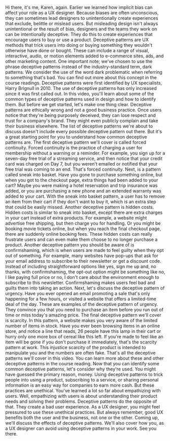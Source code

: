 Hi there, it's me, Karen, again. Earlier we learned how implicit bias can affect your role as a UX designer. Because biases are often unconscious, they can sometimes lead designers to unintentionally create experiences that exclude, belittle or mislead users. But misleading design isn't always unintentional or the result of bias, designers and the teams they work on can be intentionally deceptive. They do this to create experiences that encourage users to buy or use a product. Deceptive patterns are UX methods that trick users into doing or buying something they wouldn't otherwise have done or bought. These can include a range of visual, interactive, audio, or motion elements added to e-commerce sites, ads, and other marketing content. One important note; we've chosen to use the phrase deceptive patterns instead of the industry-standard term, dark patterns. We consider the use of the word dark problematic when referring to something that's bad. You can find out more about this concept in the course readings. Deceptive patterns were first identified by UX specialists, Harry Brignull in 2010. The use of deceptive patterns has only increased since it was first called out. In this video, you'll learn about some of the common types of deceptive patterns used in design and how to identify them. But before we get started, let's make one thing clear. Deceptive patterns are ethically wrong and not a good business practice. Once users notice that they're being purposely deceived, they can lose respect and trust for a company's brand. They might even publicly complain and take their business elsewhere. The list of deceptive patterns we're about to discuss doesn't include every possible deceptive pattern out there. But it's a great starting point for you to understand how common deceptive patterns are. The first deceptive pattern we'll cover is called forced continuity. Forced continuity is the practice of charging a user for membership without a warning or a reminder. For example, you sign up for a seven-day free trial of a streaming service, and then notice that your credit card was charged on Day 7, but you weren't emailed or notified that your free trial was coming to an end. That's forced continuity. Next, is a pattern called sneak into basket. Have you gone to purchase something online, but when you got to the checkout page, extra things had been added to your cart? Maybe you were making a hotel reservation and trip insurance was added, or you are purchasing a new phone and an extended warranty was added to your cart. With the sneak into basket pattern, a user has to remove an item from their cart if they don't want to buy it, which is an extra step that could be easily missed. Another deceptive pattern is hidden costs. Hidden costs is similar to sneak into basket, except there are extra charges in your cart instead of extra products. For example, a website might advertise free shipping, but then charge you for handling. Or you might be booking movie tickets online, but when you reach the final checkout page, there are suddenly online booking fees. These hidden costs can really frustrate users and can even make them choose to no longer purchase a product. Another deceptive pattern you should be aware of is confirmshaming, which is when users are made to feel guilty when they opt out of something. For example, many websites have pop-ups that ask for your email address to subscribe to their newsletter or get a discount code. Instead of including straightforward options like yes, sign me up and, no thanks, with confirmshaming, the opt-out option might be something like no, I like paying full price or no, I don't care about the environment enough to subscribe to this newsletter. Confirmshaming makes users feel bad and guilts them into taking an action. Next, let's discuss the deceptive pattern of urgency. Have you ever opened an email promoting a sale that's only happening for a few hours, or visited a website that offers a limited-time deal of the day. These are examples of the deceptive pattern of urgency. They convince you that you need to purchase an item before you run out of time or miss today's amazing price. The final deceptive pattern we'll cover is scarcity. In this pattern, a website makes you very aware of the limited number of items in stock. Have you ever been browsing items in an online store, and notice a line that reads, 26 people have this lamp in their cart or hurry only one more box of cereal like this left. If you're made to feel like an item will be gone if you don't purchase it immediately, that's the scarcity pattern at work. This injustice scarcity of the product is intended to manipulate you and the numbers are often fake. That's all the deceptive patterns we'll cover in this video. You can learn more about these and other deceptive patterns in the course reading. Now that you can identify some common deceptive patterns, let's consider why they're used. You might have guessed the primary reason, money. Using deceptive patterns to trick people into using a product, subscribing to a service, or sharing personal information is an easy way for companies to earn more cash. But these practices are unethical. You've learned a lot so far about empathizing with users. Well, empathizing with users is about understanding their product needs and solving their problems. Deceptive patterns do the opposite of that. They create a bad user experience. As a UX designer, you might feel pressured to use these unethical practices. But always remember, good UX benefits both the user and the business, not one or the other. Coming up, we'll discuss the effects of deceptive patterns. We'll also cover how you, as a UX designer can avoid using deceptive patterns in your work. See you there.